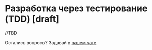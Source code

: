 # Разработка через тестирование (TDD) [draft]

//TBD

Остались вопросы? Задавай в [нашем чате](https://t.me/technicalexcellenceru).
